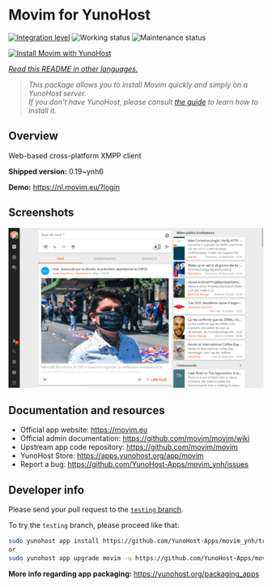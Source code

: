 <!--
N.B.: This README was automatically generated by <https://github.com/YunoHost/apps/tree/master/tools/readme_generator>
It shall NOT be edited by hand.
-->

# Movim for YunoHost

[![Integration level](https://dash.yunohost.org/integration/movim.svg)](https://dash.yunohost.org/appci/app/movim) ![Working status](https://ci-apps.yunohost.org/ci/badges/movim.status.svg) ![Maintenance status](https://ci-apps.yunohost.org/ci/badges/movim.maintain.svg)

[![Install Movim with YunoHost](https://install-app.yunohost.org/install-with-yunohost.svg)](https://install-app.yunohost.org/?app=movim)

*[Read this README in other languages.](./ALL_README.md)*

> *This package allows you to install Movim quickly and simply on a YunoHost server.*  
> *If you don't have YunoHost, please consult [the guide](https://yunohost.org/install) to learn how to install it.*

## Overview

Web-based cross-platform XMPP client


**Shipped version:** 0.19~ynh6

**Demo:** <https://nl.movim.eu/?login>

## Screenshots

![Screenshot of Movim](./doc/screenshots/movim.png)

## Documentation and resources

- Official app website: <https://movim.eu>
- Official admin documentation: <https://github.com/movim/movim/wiki>
- Upstream app code repository: <https://github.com/movim/movim>
- YunoHost Store: <https://apps.yunohost.org/app/movim>
- Report a bug: <https://github.com/YunoHost-Apps/movim_ynh/issues>

## Developer info

Please send your pull request to the [`testing` branch](https://github.com/YunoHost-Apps/movim_ynh/tree/testing).

To try the `testing` branch, please proceed like that:

```bash
sudo yunohost app install https://github.com/YunoHost-Apps/movim_ynh/tree/testing --debug
or
sudo yunohost app upgrade movim -u https://github.com/YunoHost-Apps/movim_ynh/tree/testing --debug
```

**More info regarding app packaging:** <https://yunohost.org/packaging_apps>
